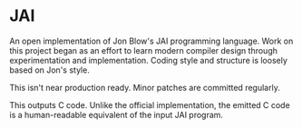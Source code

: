 JAI
=======

An open implementation of Jon Blow's JAI programming language. Work on this project began as an effort to learn modern compiler design through experimentation and implementation. Coding style and structure is loosely based on Jon's style.

This isn't near production ready. Minor patches are committed regularly.

This outputs C code. Unlike the official implementation, the emitted C code is a human-readable equivalent of the input JAI program.
